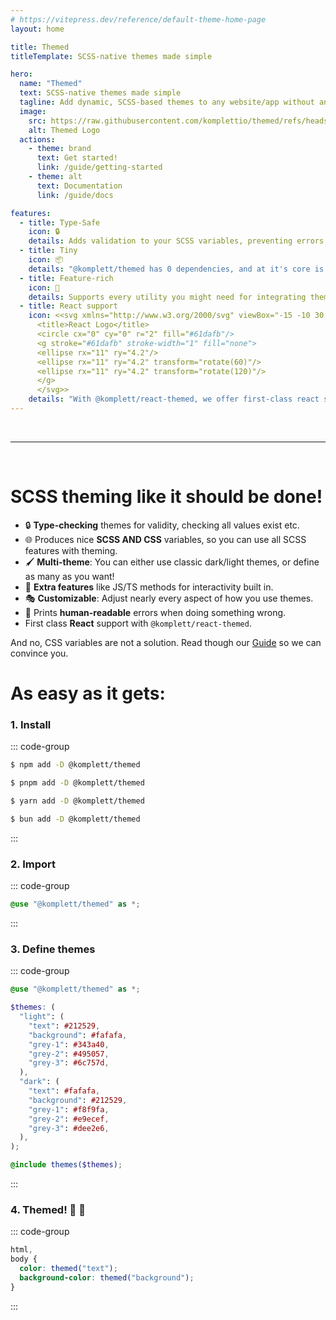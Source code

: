 ```yaml
---
# https://vitepress.dev/reference/default-theme-home-page
layout: home

title: Themed
titleTemplate: SCSS-native themes made simple

hero:
  name: "Themed"
  text: SCSS-native themes made simple
  tagline: Add dynamic, SCSS-based themes to any website/app without any struggle.
  image:
    src: https://raw.githubusercontent.com/komplettio/themed/refs/heads/main/assets/themed-logo.png
    alt: Themed Logo
  actions:
    - theme: brand
      text: Get started!
      link: /guide/getting-started
    - theme: alt
      text: Documentation
      link: /guide/docs

features:
  - title: Type-Safe
    icon: 🔒
    details: Adds validation to your SCSS variables, preventing errors, half-defined themes and so on!
  - title: Tiny
    icon: 📦
    details: "@komplett/themed has 0 dependencies, and at it's core is just ~100 lines of SCSS."
  - title: Feature-rich
    icon: 🚀
    details: Supports every utility you might need for integrating themes into your app nicely.
  - title: React support
    icon: <<svg xmlns="http://www.w3.org/2000/svg" viewBox="-15 -10 30 20">
      <title>React Logo</title>
      <circle cx="0" cy="0" r="2" fill="#61dafb"/>
      <g stroke="#61dafb" stroke-width="1" fill="none">
      <ellipse rx="11" ry="4.2"/>
      <ellipse rx="11" ry="4.2" transform="rotate(60)"/>
      <ellipse rx="11" ry="4.2" transform="rotate(120)"/>
      </g>
      </svg>>
    details: "With @komplett/react-themed, we offer first-class react support."
---
```


<script setup>
  import ReactLogo from '.vitepress/theme/components/ReactLogo.vue'
</script>

<br />

---
<br />

# SCSS theming like it should be done!

- 🔒 **Type-checking** themes for validity, checking all values exist etc.
- 🌐 Produces nice **SCSS AND CSS** variables, so you can use all SCSS features with theming.
- 🖌 **Multi-theme**: You can either use classic dark/light themes, or define as many as you want!
- 🚀 **Extra features** like JS/TS methods for interactivity built in.
- 🎭 **Customizable**: Adjust nearly every aspect of how you use themes.
- 🌈 Prints **human-readable** errors when doing something wrong.
- <ReactLogo /> First class **React** support with `@komplett/react-themed`.

And no, CSS variables are not a solution. Read though our [Guide](/guide/why-themed) so we can convince you.

# As easy as it gets:

### 1. Install

::: code-group

```sh [npm]
$ npm add -D @komplett/themed
```

```sh [pnpm]
$ pnpm add -D @komplett/themed
```

```sh [yarn]
$ yarn add -D @komplett/themed
```

```sh [bun]
$ bun add -D @komplett/themed
```

:::

### 2. Import

::: code-group

```scss [style.scss] {1}
@use "@komplett/themed" as *;
```

:::

### 3. Define themes

::: code-group

```scss [style.scss] {3-20}
@use "@komplett/themed" as *;

$themes: (
  "light": (
    "text": #212529,
    "background": #fafafa,
    "grey-1": #343a40,
    "grey-2": #495057,
    "grey-3": #6c757d,
  ),
  "dark": (
    "text": #fafafa,
    "background": #212529,
    "grey-1": #f8f9fa,
    "grey-2": #e9ecef,
    "grey-3": #dee2e6,
  ),
);

@include themes($themes);
```

:::

### 4. Themed! :tada: :rocket:

::: code-group

```scss [style.scss] {23-27}
html,
body {
  color: themed("text");
  background-color: themed("background");
}
```

:::
